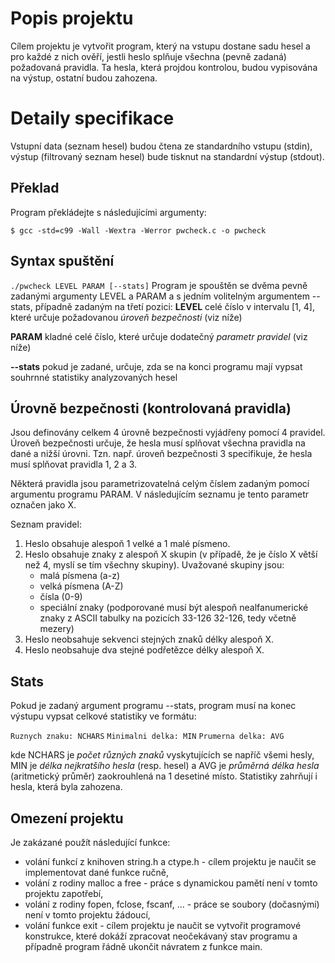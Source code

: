 # Popis projektu

Cílem projektu je vytvořit program, který na vstupu dostane sadu hesel a pro každé z nich ověří, jestli heslo splňuje všechna (pevně zadaná) požadovaná pravidla. Ta hesla, která projdou kontrolou, budou vypisována na výstup, ostatní budou zahozena.


# Detaily specifikace

Vstupní data (seznam hesel) budou čtena ze standardního vstupu (stdin), výstup (filtrovaný seznam hesel) bude tisknut na standardní výstup (stdout).

## Překlad

Program překládejte s následujícími argumenty:

`$ gcc -std=c99 -Wall -Wextra -Werror pwcheck.c -o pwcheck`

## Syntax spuštění

`./pwcheck LEVEL PARAM [--stats]`
Program je spouštěn se dvěma pevně zadanými argumenty LEVEL a PARAM a s jedním volitelným argumentem --stats, případně zadaným na třetí pozici:
**LEVEL**
celé číslo v intervalu [1, 4], které určuje požadovanou  _úroveň bezpečnosti_  (viz níže)

**PARAM**
kladné celé číslo, které určuje dodatečný  _parametr pravidel_  (viz níže)

**-\-stats**
pokud je zadané, určuje, zda se na konci programu mají vypsat souhrnné statistiky analyzovaných hesel

## Úrovně bezpečnosti (kontrolovaná pravidla)

Jsou definovány celkem 4 úrovně bezpečnosti vyjádřeny pomocí 4 pravidel. Úroveň bezpečnosti určuje, že hesla musí splňovat všechna pravidla na dané a nižší úrovni. Tzn. např. úroveň bezpečnosti 3 specifikuje, že hesla musí splňovat pravidla 1, 2 a 3.

Některá pravidla jsou parametrizovatelná celým číslem zadaným pomocí argumentu programu  PARAM. V následujícím seznamu je tento parametr označen jako X.

Seznam pravidel:
1.  Heslo obsahuje alespoň 1 velké a 1 malé písmeno.
2.  Heslo obsahuje znaky z alespoň X skupin  (v případě, že je číslo X větší než 4, myslí se tím všechny skupiny). Uvažované skupiny jsou:
    -   malá písmena (a-z)
    -   velká písmena (A-Z)
    -   čísla (0-9)
    -   speciální znaky (podporované musí být alespoň nealfanumerické znaky z ASCII tabulky na pozicích  33-126  32-126, tedy včetně mezery)
3.  Heslo neobsahuje sekvenci stejných znaků délky alespoň X.
4.  Heslo neobsahuje dva stejné podřetězce délky alespoň X.

## Stats

Pokud je zadaný argument programu  --stats, program musí na konec výstupu vypsat celkové statistiky ve formátu:

`Ruznych znaku: NCHARS`
`Minimalni delka: MIN`
`Prumerna delka: AVG`

kde  NCHARS  je  _počet různých znaků_  vyskytujících se napříč všemi hesly,  MIN  je  _délka nejkratšího hesla_  (resp. hesel) a  AVG  je  _průměrná délka hesla_  (aritmetický průměr) zaokrouhlená na 1 desetiné místo. Statistiky zahrňují i hesla, která byla zahozena.

## Omezení projektu

Je zakázané použít následující funkce:

-   volání funkcí z knihoven  string.h  a  ctype.h  - cílem projektu je naučit se implementovat dané funkce ručně,
-   volání z rodiny  malloc  a  free  - práce s dynamickou pamětí není v tomto projektu zapotřebí,
-   volání z rodiny  fopen,  fclose,  fscanf, ... - práce se soubory (dočasnými) není v tomto projektu žádoucí,
-   volání funkce  exit  - cílem projektu je naučit se vytvořit programové konstrukce, které dokáží zpracovat neočekávaný stav programu a případně program řádně ukončit návratem z funkce main.



